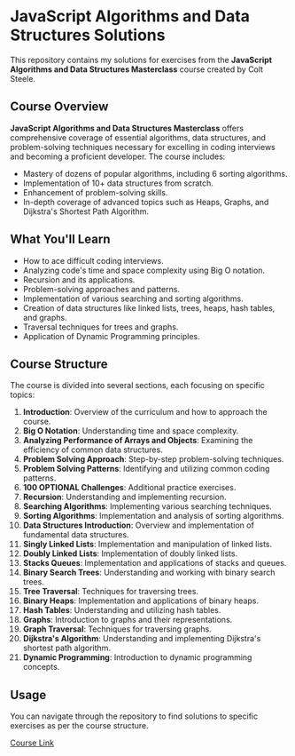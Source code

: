 # JavaScript Algorithms and Data Structures Solutions

This repository contains my solutions for exercises from the **JavaScript Algorithms and Data Structures Masterclass** course created by Colt Steele.

## Course Overview

**JavaScript Algorithms and Data Structures Masterclass** offers comprehensive coverage of essential algorithms, data structures, and problem-solving techniques necessary for excelling in coding interviews and becoming a proficient developer. The course includes:

- Mastery of dozens of popular algorithms, including 6 sorting algorithms.
- Implementation of 10+ data structures from scratch.
- Enhancement of problem-solving skills.
- In-depth coverage of advanced topics such as Heaps, Graphs, and Dijkstra's Shortest Path Algorithm.

## What You'll Learn

- How to ace difficult coding interviews.
- Analyzing code's time and space complexity using Big O notation.
- Recursion and its applications.
- Problem-solving approaches and patterns.
- Implementation of various searching and sorting algorithms.
- Creation of data structures like linked lists, trees, heaps, hash tables, and graphs.
- Traversal techniques for trees and graphs.
- Application of Dynamic Programming principles.

## Course Structure

The course is divided into several sections, each focusing on specific topics:

1. **Introduction**: Overview of the curriculum and how to approach the course.
2. **Big O Notation**: Understanding time and space complexity.
3. **Analyzing Performance of Arrays and Objects**: Examining the efficiency of common data structures.
4. **Problem Solving Approach**: Step-by-step problem-solving techniques.
5. **Problem Solving Patterns**: Identifying and utilizing common coding patterns.
6. **100 OPTIONAL Challenges**: Additional practice exercises.
7. **Recursion**: Understanding and implementing recursion.
8. **Searching Algorithms**: Implementing various searching techniques.
9. **Sorting Algorithms**: Implementation and analysis of sorting algorithms.
10. **Data Structures Introduction**: Overview and implementation of fundamental data structures.
11. **Singly Linked Lists**: Implementation and manipulation of linked lists.
12. **Doubly Linked Lists**: Implementation of doubly linked lists.
13. **Stacks Queues**: Implementation and applications of stacks and queues.
14. **Binary Search Trees**: Understanding and working with binary search trees.
15. **Tree Traversal**: Techniques for traversing trees.
16. **Binary Heaps**: Implementation and applications of binary heaps.
17. **Hash Tables**: Understanding and utilizing hash tables.
18. **Graphs**: Introduction to graphs and their representations.
19. **Graph Traversal**: Techniques for traversing graphs.
20. **Dijkstra's Algorithm**: Understanding and implementing Dijkstra's shortest path algorithm.
21. **Dynamic Programming**: Introduction to dynamic programming concepts.

## Usage

You can navigate through the repository to find solutions to specific exercises as per the course structure.

[Course Link](https://www.udemy.com/course/js-algorithms-and-data-structures-masterclass/)
